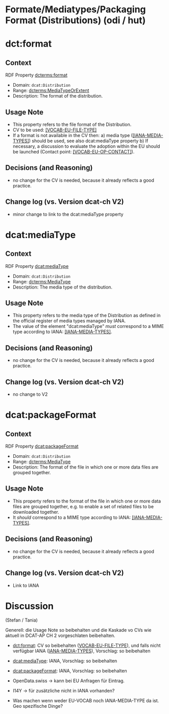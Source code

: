 # Formate/Mediatypes/Packaging Format (Distributions) (odi / hut)

# dct:format

## Context

RDF Property [dcterms:format](http://purl.org/dc/terms/format)
  * Domain: `dcat:Distribution` 
  * Range: [dcterms:MediaTypeOrExtent](http://purl.org/dc/terms/MediaTypeOrExtent)
  * Description: The format of the distribution.


## Usage Note

* This property refers to the file format of the Distribution.
* CV to be used: [[VOCAB-EU-FILE-TYPE]](http://publications.europa.eu/resource/authority/file-type)
* If a format is not available in the CV then: a) media type ([[IANA-MEDIA-TYPES]](https://www.iana.org/assignments/media-types/)) should be used, see also dcat:mediaType property  b) If necessary, a discussion to evaluate the adoption within the EU should be launched (Contact point: [[VOCAB-EU-OP-CONTACT]](https://op.europa.eu/en/web/about-us/contact-us)).

## Decisions (and Reasoning)

- no change for the CV is needed, because it already reflects a good practice.

## Change log (vs. Version dcat-ch V2)

- minor change to link to the dcat:mediaType property


# dcat:mediaType

## Context

RDF Property [dcat:mediaType](https://www.w3.org/ns/dcat#mediaType)
  * Domain: `dcat:Distribution` 
  * Range: [dcterms:MediaType](http://purl.org/dc/terms/MediaType)
  * Description: The media type of the distribution.


## Usage Note

* This property refers to the media type of the Distribution as defined in the official register of media types managed by IANA.
* The value of the element "dcat:mediaType" *must* correspond to a MIME type according to IANA: [[IANA-MEDIA-TYPES]](https://www.iana.org/assignments/media-types/).

## Decisions (and Reasoning)

- no change for the CV is needed, because it already reflects a good practice.

## Change log (vs. Version dcat-ch V2)

- no change to V2

# dcat:packageFormat

## Context

RDF Property [dcat:packageFormat](https://www.w3.org/TR/vocab-dcat/#Property:distribution_packaging_format)
  * Domain: `dcat:Distribution` 
  * Range: [dcterms:MediaType](http://purl.org/dc/terms/MediaType)
  * Description: The format of the file in which one or more data files are grouped together.


## Usage Note

* This property refers to the format of the file in which one or more data files are grouped together, e.g. to enable a set of related files to be downloaded together.
* It *should* correspond to a MIME type according to IANA: [[IANA-MEDIA-TYPES]](https://www.iana.org/assignments/media-types/).

## Decisions (and Reasoning)

- no change for the CV is needed, because it already reflects a good practice.

## Change log (vs. Version dcat-ch V2)

- Link to IANA

# Discussion

  (Stefan / Tania)

Generell: die Usage Note so beibehalten und die Kaskade vo CVs wie aktuell in DCAT-AP CH 2 vorgeschlaten beibehalten.

* [dct:format](https://www.dcat-ap.ch/releases/2.0/dcat-ap-ch.html#distribution-format): CV so beibehalten ([VOCAB-EU-FILE-TYPE](https://www.dcat-ap.ch/releases/2.0/dcat-ap-ch.html#bib-vocab-eu-file-type)), und falls nicht verfügbar IANA ([IANA-MEDIA-TYPES](https://www.dcat-ap.ch/releases/2.0/dcat-ap-ch.html#bib-iana-media-types)), Vorschlag: so beibehalten
* [dcat:mediaType](https://www.dcat-ap.ch/releases/2.0/dcat-ap-ch.html#distribution-media-type): IANA, Vorschlag: so beibehalten
* [dcat:packageFormat](https://www.dcat-ap.ch/releases/2.0/dcat-ap-ch.html#distribution-packaging-format): IANA, Vorschlag: so beibehalten

* OpenData.swiss -> kann bei EU Anfragen für Eintrag.
* I14Y -> für zusätzliche nicht in IANA vorhanden?
* Was machen wenn weder EU-VOCAB noch IANA-MEDIA-TYPE da ist. Geo spezifische Dinge?
